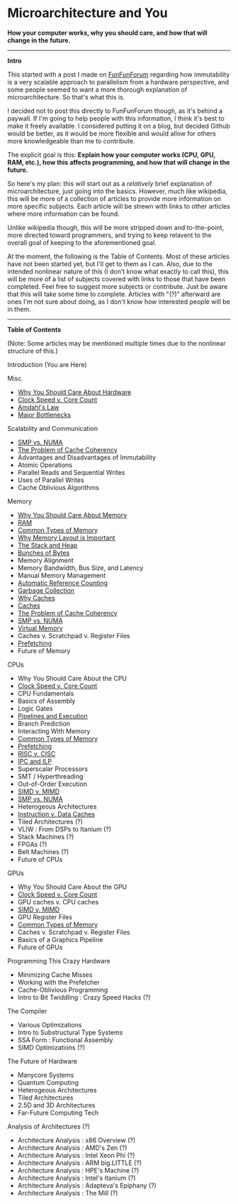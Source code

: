# Microarchitecture and You
**How your computer works, why you should care, and how that will change in the future.**


___
**Intro**

This started with a post I made on [FunFunForum](https://www.funfunforum.com) regarding how immutability is a very scalable approach to parallelism from a hardware perspective, and some people seemed to want a more thorough explanation of microarchitecture. So that's what this is.

I decided not to post this directly to FunFunForum though, as it's behind a paywall. If I'm going to help people with this information, I think it's best to make it freely available. I considered putting it on a blog, but decided Github would be better, as it would be more flexible and would allow for others more knowledgeable than me to contribute.

The explicit goal is this: **Explain how your computer works (CPU, GPU, RAM, etc.), how this affects programming, and how that will change in the future.**

So here's my plan: this will start out as a *relatively* brief explanation of microarchitecture, just going into the basics. However, much like wikipedia, this will be more of a collection of articles to provide more information on more specific subjects. Each article will be strewn with links to other articles where more information can be found.

Unlike wikipedia though, this will be more stripped down and to-the-point, more directed toward programmers, and trying to keep relavent to the overall goal of keeping to the aforementioned goal.

At the moment, the following is the Table of Contents. Most of these articles have not been started yet, but I'll get to them as I can. Also, due to the intended nonlinear nature of this (I don't know what exactly to call this), this will be more of a list of subjects covered with links to those that have been completed. Feel free to suggest more subjects or contribute. Just be aware that this will take some time to complete. Articles with "(?)" afterward are ones I'm not sure about doing, as I don't know how interested people will be in them.

---
**Table of Contents**

(Note: Some articles may be mentioned multiple times due to the nonlinear structure of this.)

Introduction (You are Here)

Misc.
  * [Why You Should Care About Hardware](text/Misc/whyyoushouldcareabouthardware.md)
  * [Clock Speed v. Core Count](text/Misc/clockvcores.md)
  * [Amdahl's Law](text/Misc/amdahl.md)
  * [Major Bottlenecks](text/Misc/majorbottlenecks.md)

Scalability and Communication
  * [SMP vs. NUMA](text/System/smpnuma.md)
  * [The Problem of Cache Coherency](text/Memory/cachecoherency.md)
  * Advantages and Disadvantages of Immutability
  * Atomic Operations
  * Parallel Reads and Sequential Writes
  * Uses of Parallel Writes
  * Cache Oblivious Algorithms

Memory
  * [Why You Should Care About Memory](text/Memory/whyyoushouldcareaboutmemory.md)
  * [RAM](text/Memory/ram.md)
  * [Common Types of Memory](text/Memory/commonmemory.md)
  * [Why Memory Layout is Important](text/Memory/layout.md)
  * [The Stack and Heap](text/Memory/stacksandheaps.md)
  * [Bunches of Bytes](text/Memory/bunchesofbytes.md)
  * Memory Alignment
  * Memory Bandwidth, Bus Size, and Latency
  * Manual Memory Management
  * [Automatic Reference Counting](text/Programming/ReferenceCounting.md)
  * [Garbage Collection](text/Programming/GarbageCollection.md)
  * [Why Caches](text/Memory/whycaches.md)
  * [Caches](text/Memory/caches.md)
  * [The Problem of Cache Coherency](text/Memory/cachecoherency.md)
  * [SMP vs. NUMA](text/System/smpnuma.md)
  * [Virtual Memory](text/Memory/virtualmem.md)
  * Caches v. Scratchpad v. Register Files
  * [Prefetching](text/Memory/prefetch.md)
  * Future of Memory

CPUs
  * Why You Should Care About the CPU
  * [Clock Speed v. Core Count](text/Misc/clockvcores.md)
  * CPU Fundamentals
  * Basics of Assembly
  * Logic Gates
  * [Pipelines and Execution](text/CPU/pipelines.md)
  * Branch Prediction
  * Interacting With Memory
  * [Common Types of Memory](text/Memory/commonmemory.md)
  * [Prefetching](text/Memory/prefetch.md)
  * [RISC v. CISC](text/CPU/riscvcisc.md)
  * [IPC and ILP](text/CPU/ipcandilp.md)
  * Superscalar Processors
  * SMT / Hyperthreading
  * Out-of-Order Execution
  * [SIMD v. MIMD](text/CPU/simdvmimd.md)
  * [SMP vs. NUMA](text/System/smpnuma.md)
  * Heterogeous Architectures
  * [Instruction v. Data Caches](text/Memory/instructiondatacaches.md)
  * Tiled Architectures (?)
  * VLIW : From DSPs to Itanium (?)
  * Stack Machines (?)
  * FPGAs (?)
  * Belt Machines (?)
  * Future of CPUs

GPUs
  * Why You Should Care About the GPU
  * [Clock Speed v. Core Count](text/Misc/clockvcores.md)
  * GPU caches v. CPU caches
  * [SIMD v. MIMD](text/CPU/simdvmimd.md)
  * GPU Register Files
  * [Common Types of Memory](text/Memory/commonmemory.md)
  * Caches v. Scratchpad v. Register Files
  * Basics of a Graphics Pipeline
  * Future of GPUs

Programming This Crazy Hardware
  * Minimizing Cache Misses
  * Working with the Prefetcher
  * Cache-Oblivious Programming
  * Intro to Bit Twiddling : Crazy Speed Hacks (?)

The Compiler
  * Various Optimizations
  * Intro to Substructural Type Systems
  * SSA Form : Functional Assembly
  * SIMD Optimizations (?)

The Future of Hardware
  * Manycore Systems
  * Quantum Computing
  * Heterogeous Architectures
  * Tiled Architectures
  * 2.5D and 3D Architectures
  * Far-Future Computing Tech

Analysis of Architectures (?)
  * Architecture Analysis : x86 Overview (?)
  * Architecture Analysis : AMD's Zen (?)
  * Architecture Analysis : Intel Xeon Phi (?)
  * Architecture Analysis : ARM big.LITTLE (?)
  * Architecture Analysis : HPE's Machine (?)
  * Architecture Analysis : Intel's Itanium (?)
  * Architecture Analysis : Adapteva's Epiphany (?)
  * Architecture Analysis : The Mill (?)
